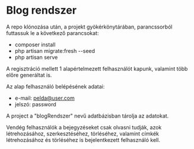 
# Blog rendszer

A repo klónozása után, a projekt gyökérkönytárában, parancssorból futtassuk le a következő parancsokat:

- composer install 
- php artisan migrate:fresh --seed
- php artisan serve

A regisztráció mellett 1 alapértelmezett felhasználót kapunk, valamint több előre generáltat is.

Az alap felhasználó belépésének adatai:
- e-mail: pelda@user.com
- jelszó: password

A project a "blogRendszer" nevű adatbázisban tárolja az adatokat.

Vendég felhasználók a bejegyzéseket csak olvasni tudják, azok létrehozásához, szerkesztéséhez, törléséhez, valamint címkék létrehozásához és törléséhez is bejelentkezett felhasználó kell.


